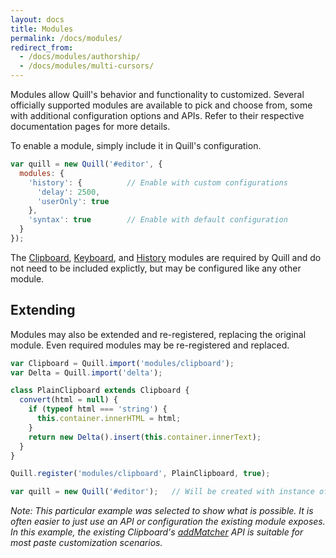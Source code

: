 ```yaml
---
layout: docs
title: Modules
permalink: /docs/modules/
redirect_from:
  - /docs/modules/authorship/
  - /docs/modules/multi-cursors/
---
```


Modules allow Quill's behavior and functionality to customized. Several officially supported modules are available to pick and choose from, some with additional configuration options and APIs. Refer to their respective documentation pages for more details.

To enable a module, simply include it in Quill's configuration.

```javascript
var quill = new Quill('#editor', {
  modules: {
    'history': {          // Enable with custom configurations
      'delay': 2500,
      'userOnly': true
    },
    'syntax': true        // Enable with default configuration
  }
});
```

The [Clipboard](/docs/modules/clipboard/), [Keyboard](/docs/modules/keyboard/), and [History](/docs/modules/history/) modules are required by Quill and do not need to be included explictly, but may be configured like any other module.


## Extending

Modules may also be extended and re-registered, replacing the original module. Even required modules may be re-registered and replaced.

```javascript
var Clipboard = Quill.import('modules/clipboard');
var Delta = Quill.import('delta');

class PlainClipboard extends Clipboard {
  convert(html = null) {
    if (typeof html === 'string') {
      this.container.innerHTML = html;
    }
    return new Delta().insert(this.container.innerText);
  }
}

Quill.register('modules/clipboard', PlainClipboard, true);

var quill = new Quill('#editor');   // Will be created with instance of PlainClipboard
```

*Note: This particular example was selected to show what is possible. It is often easier to just use an API or configuration the existing module exposes. In this example, the existing Clipboard's [addMatcher](/docs/modules/clipboard/#addmatcher) API is suitable for most paste customization scenarios.*
